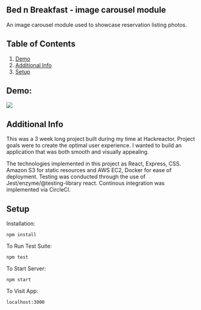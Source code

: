 ## Bed n Breakfast - image carousel module

An image carousel module used to showcase reservation listing photos.

## Table of Contents

1. [Demo](#demo)
1. [Additional Info](#additional-info)
1. [Setup](#setup)

## Demo:   

<img src="https://media.giphy.com/media/fZ8qE534BTlBECelJF/giphy.gif">


## Additional Info
This was a 3 week long project built during my time at Hackreactor. Project goals were to create the optimal user experience. I wanted to build an application that was both smooth and visually appealing.

The technologies implemented in this project as React, Express, CSS. Amazon S3 for static resources and AWS EC2, Docker for ease of deployment. Testing was conducted through the use of Jest/enzyme/@testing-library react. Continous integration was implemented via CircleCI. 

## Setup

Installation:

`npm install`  

To Run Test Suite:  

`npm test`  

To Start Server:

`npm start`  

To Visit App:

`localhost:3000`  
